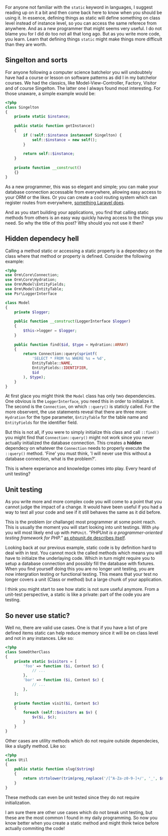 For anyone not familiar with the `static` keyword in languages, I suggest reading up on it a bit and then come back here to know when you should be using it. In essence, defining things as static will define something on class level instead of instance level, so you can access the same referece from anywhere. And as a new programmer that might seems very useful. I do not blame you for I did do too not all that long ago. But as you write more code, you learn. Learn that defining things `static` might make things more difficult than they are worth.

## Singelton and sorts
For anyone following a computer science batchelor you will undoubtely have had a course or lesson on software patterns as did I in my batchelor courses. We had the classics, like Model-View-Controller, Factory, Visitor and of course Singelton. The latter one I always found most interesting. For those unaware, a simple example would be:
```php
<?php
class Singelton
{
    private static $instance;
    
    public static function getInstance()
    {
        if (!self::$instance instanceof Singelton) {
            self::$instance = new self();
        }
        
        return self::$instance;
    }
    
    private function __construct()
    {}
}
```
As a new programmer, this was so elegant and simple; you can make your database connection accessable from everywhere, allowing easy access to your ORM or the likes. Or you can create a cool routing system which can register routes from everywhere, [something Laravel does][laravel-quickstart].

And as you start building your applications, you find that calling static methods from others is an easy way quickly having access to the things you need. So why the title of this post? Why should you not use it then?

## Hidden dependecy hell
Calling a method static or accessing a static property is a dependecy on the class where that method or property is defined. Consider the following example:
```php
<?php
use Orm\Core\Connection;
use Orm\Core\Hydration;
use Orm\Model\EntityFields;
use Orm\Model\EntityTable;
use Psr\LoggerInterface

class Model
{
    private $logger;
	
	public function __construct(LoggerInterface $logger)
    {
		$this->logger = $logger;
	}
	
	public function find($id, $type = Hydration::ARRAY)
	{
		return Connection::query(sprintf(
			'SELECT * FROM %s WHERE %s = %d',
			EntityTable::NAME,
			EntityFields::IDENTIFIER,
			$id
		), $type);
	}
}
```
At first glace you might think the `Model` class has only two dependencies. One obvious is the `LoggerInterface`, you need this in order to initialize it. The second is the `Connection`, on which `::query()` is staticly called. For the more observent, the use statements reveal that there are three more: `Hydration` for the type parameter, `EntityTable` for the table name and `EntityFields` for the identifier field.

But this is not all, if you were to simply initialize this class and call `::find()` you might find that `Connection::query()` might not work since you never actually initialized the database connection. This creates a __hidden__ dependecy on whatever the `Connection` needs to properly execute the `::query()` method. 'Fine' you must think, 'I will never use this without a database connection, what is the problem?'.

This is where experiance and knowledge comes into play. Every heard of unit testing?

## Unit testing
As you write more and more complex code you will come to a point that you cannot judge the impact of a change. It would have been useful if you had a way to test all your code and see if it still behaves the same as it did before.

This is the problem (or challange) most programmer at some point reach. This is usually the moment you will start looking into unit testings. With `php` you will most likely end up with `PHPUnit`. _"PHPUnit is a programmer-oriented testing framework for PHP."_ [as phpunit.de describes itself][phpunit].

Looking back at our previous example, static code is by definition hard to deal with in test. You cannot mock the called methods which means you will have to initialze the underlaying code. Which in turn might require you to setup a database connection and possibly fill the database with fixtures. When you find yourself doing this you are no longer unit testing, you are now intergration testing or functional testing. This means that your test no longer covers a unit (Class or method) but a large chunk of your application.

I think you might start to see how static is not sure useful anymore. From a unit-test perspective, a static is like a private: part of the code you are testing.

## So never use static?
Well no, there are valid use cases. One is that if you have a list of pre defined items static can help reduce memory since it will be on class level and not in any instances. Like so:
```php
<?php
class SomeOtherClass
{
    private static $visitors = [
		'foo' => function ($i, Context $c) {
			// ...
		},
		'bar' => function ($i, Context $c) {
			// ...
		},
	];
	
	private function visit($i, Context $c)
	{
		foreach (self::$visitors as $v) {
			$v($i, $c);
		}
	}
}
```

Other cases are utility methods which do not require outside dependecies, like a slugify method. Like so:
```php
<?php
class Util
{
	public static function slug($string)
	{
		return strtolower(trim(preg_replace('/[^A-Za-z0-9-]+/', '_', $string)));
	}
}
```

These methods can even be unit tested since they do not require initialization.

I am sure there are other use cases which do not break unit testing, but these are the most common I found in my daily programming. So now you know better when you create a static method and might think twice before actually commiting the code!

[laravel-quickstart]: https://laravel.com/docs/5.2/quickstart
[phpunit]: https://phpunit.de/
